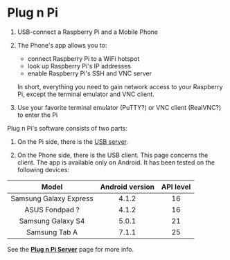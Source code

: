 # Plug n Pi

1. USB-connect a Raspberry Pi and a Mobile Phone

2. The Phone's app allows you to:
   - connect Raspberry Pi to a WiFi hotspot
   - look up Raspberry Pi's IP addresses
   - enable Raspberry Pi's SSH and VNC server

   In short, everything you need to gain network access to your Raspberry Pi,
   except the terminal emulator and VNC client.

3. Use your favorite terminal emulator (PuTTY?) or VNC client (RealVNC?)
   to enter the Pi

Plug n Pi's software consists of two parts:

1. On the Pi side, there is the [USB server](https://github.com/nickoala/pnpi).

2. On the Phone side, there is the USB client. This page concerns the client.
   The app is available only on Android. It has been tested on the following 
   devices:

|          Model         | Android version | API level |
|:----------------------:|:---------------:|:---------:|
| Samsung Galaxy Express |           4.1.2 |        16 |
| ASUS Fondpad ?         |           4.1.2 |        16 |
| Samsung Galaxy S4      |           5.0.1 |        21 |
| Samsung Tab A          |           7.1.1 |        25 |

See the **[Plug n Pi Server](https://github.com/nickoala/pnpi)** page for more info.